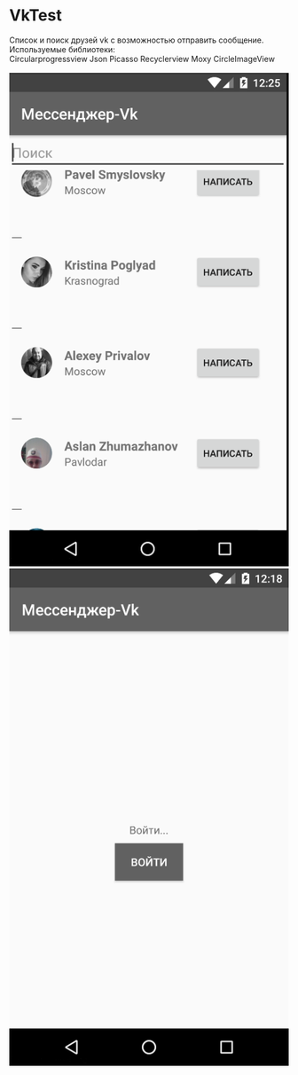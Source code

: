 # VkTest
Список и поиск друзей vk с возможностью отправить сообщение.<br>
Используемые библиотеки:<br>
    Circularprogressview
    Json
    Picasso
    Recyclerview
    Moxy
    CircleImageView

![Screenshot](https://github.com/RepaMax/VkTest/blob/master/VkTest/%D0%91%D0%B5%D0%B7%20%D0%B8%D0%BC%D0%B5%D0%BD%D0%B8-3.png)
![Screenshot](https://github.com/RepaMax/VkTest/blob/master/VkTest/%D0%91%D0%B5%D0%B7%20%D0%B8%D0%BC%D0%B5%D0%BD%D0%B8-1.png)


